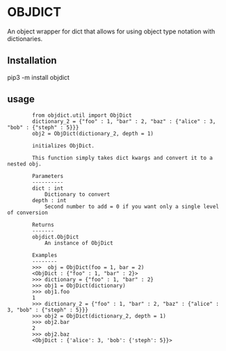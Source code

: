 # OBJDICT
An object wrapper for dict that allows for using object type notation with dictionaries.
## Installation
pip3 -m install objdict
## usage
            from objdict.util import ObjDict
            dictionary_2 = {"foo" : 1, "bar" : 2, "baz" : {"alice" : 3, "bob" : {"steph" : 5}}}
            obj2 = ObjDict(dictionary_2, depth = 1)
            
            initializes ObjDict.

            This function simply takes dict kwargs and convert it to a nested obj.

            Parameters
            ----------
            dict : int
                Dictionary to convert
            depth : int
                Second number to add = 0 if you want only a single level of conversion

            Returns
            -------
            objdict.ObjDict
                An instance of ObjDict

            Examples
            --------
            >>>  obj = ObjDict(foo = 1, bar = 2)
            <ObjDict : {"foo" : 1, "bar" : 2}>
            >>> dictionary = {"foo" : 1, "bar" : 2}
            >>> obj1 = ObjDict(dictionary)
            >>> obj1.foo
            1
            >>> dictionary_2 = {"foo" : 1, "bar" : 2, "baz" : {"alice" : 3, "bob" : {"steph" : 5}}}
            >>> obj2 = ObjDict(dictionary_2, depth = 1)
            >>> obj2.bar
            2
            >>> obj2.baz
            <ObjDict : {'alice': 3, 'bob': {'steph': 5}}>

